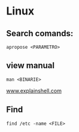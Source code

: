 # Linux

## Search comands:

`apropose <PARAMETRO>`

## view manual
`man <BINARIE>`<br/>

www.explainshell.com


## Find 
`find /etc -name <FILE>`